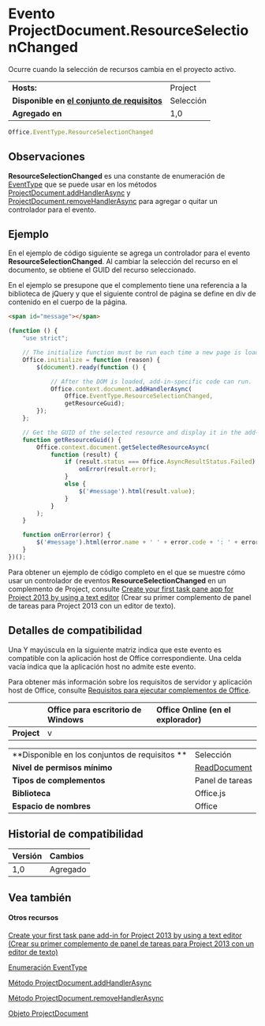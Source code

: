 

# Evento ProjectDocument.ResourceSelectionChanged
Ocurre cuando la selección de recursos cambia en el proyecto activo.

|||
|:-----|:-----|
|**Hosts:**|Project|
|**Disponible en [el conjunto de requisitos](../../docs/overview/specify-office-hosts-and-api-requirements.md)**|Selección|
|**Agregado en**|1,0|

```js
Office.EventType.ResourceSelectionChanged
```


## Observaciones

 **ResourceSelectionChanged** es una constante de enumeración de [EventType](../../reference/shared/eventtype-enumeration.md) que se puede usar en los métodos [ProjectDocument.addHandlerAsync](../../reference/shared/projectdocument.addhandlerasync.md) y [ProjectDocument.removeHandlerAsync](../../reference/shared/projectdocument.removehandlerasync.md) para agregar o quitar un controlador para el evento.


## Ejemplo

En el ejemplo de código siguiente se agrega un controlador para el evento **ResourceSelectionChanged**. Al cambiar la selección del recurso en el documento, se obtiene el GUID del recurso seleccionado.

En el ejemplo se presupone que el complemento tiene una referencia a la biblioteca de jQuery y que el siguiente control de página se define en div de contenido en el cuerpo de la página.




```HTML
<span id="message"></span>
```




```js
(function () {
    "use strict";

    // The initialize function must be run each time a new page is loaded.
    Office.initialize = function (reason) {
        $(document).ready(function () {

            // After the DOM is loaded, add-in-specific code can run.
            Office.context.document.addHandlerAsync(
                Office.EventType.ResourceSelectionChanged,
                getResourceGuid);
        });
    };

    // Get the GUID of the selected resource and display it in the add-in.
    function getResourceGuid() {
        Office.context.document.getSelectedResourceAsync(
            function (result) {
                if (result.status === Office.AsyncResultStatus.Failed) {
                    onError(result.error);
                }
                else {
                    $('#message').html(result.value);
                }
            }
        );
    }

    function onError(error) {
        $('#message').html(error.name + ' ' + error.code + ': ' + error.message);
    }
})();
```

Para obtener un ejemplo de código completo en el que se muestre cómo usar un controlador de eventos **ResourceSelectionChanged** en un complemento de Project, consulte [Create your first task pane app for Project 2013 by using a text editor](../../docs/project/create-your-first-task-pane-add-in-for-project-by-using-a-text-editor.md) (Crear su primer complemento de panel de tareas para Project 2013 con un editor de texto).


## Detalles de compatibilidad


Una Y mayúscula en la siguiente matriz indica que este evento es compatible con la aplicación host de Office correspondiente. Una celda vacía indica que la aplicación host no admite este evento.

Para obtener más información sobre los requisitos de servidor y aplicación host de Office, consulte [Requisitos para ejecutar complementos de Office](../../docs/overview/requirements-for-running-office-add-ins.md).


||**Office para escritorio de Windows**|**Office Online (en el explorador)**|
|:-----|:-----|:-----|
|**Project**|v||

|||
|:-----|:-----|
|**Disponible en los conjuntos de requisitos **|Selección|
|**Nivel de permisos mínimo**|[ReadDocument](../../docs/develop/requesting-permissions-for-api-use-in-content-and-task-pane-add-ins.md)|
|**Tipos de complementos**|Panel de tareas|
|**Biblioteca**|Office.js|
|**Espacio de nombres**|Office|

## Historial de compatibilidad

|**Versión**|**Cambios**|
|:-----|:-----|
|1,0|Agregado|

## Vea también



#### Otros recursos


[Create your first task pane add-in for Project 2013 by using a text editor (Crear su primer complemento de panel de tareas para Project 2013 con un editor de texto)](../../docs/project/create-your-first-task-pane-add-in-for-project-by-using-a-text-editor.md)
[Enumeración EventType](../../reference/shared/eventtype-enumeration.md)
[Método ProjectDocument.addHandlerAsync](../../reference/shared/projectdocument.addhandlerasync.md)
[Método ProjectDocument.removeHandlerAsync](../../reference/shared/projectdocument.removehandlerasync.md)
[Objeto ProjectDocument](../../reference/shared/projectdocument.projectdocument.md)
